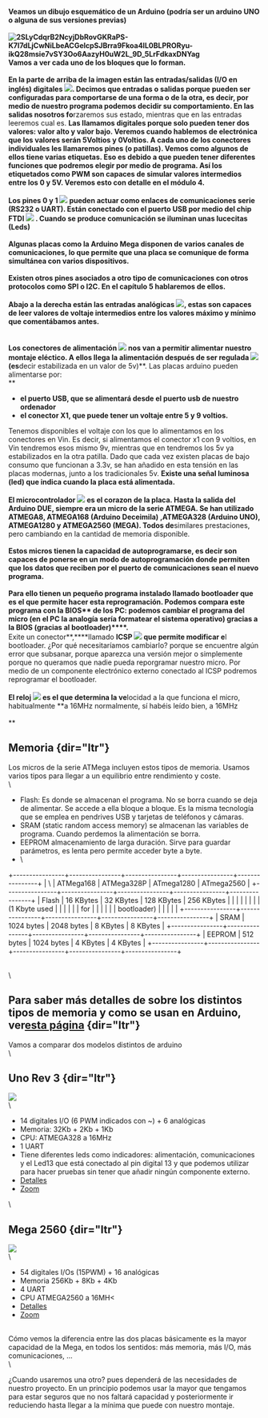 **Veamos un dibujo esquemático de un Arduino (podría ser un arduino UNO
o alguna de sus versiones previas)\
\
![2SLyCdqrB2NcyjDbRovGKRaPS-K7I7dLjCwNiLbeACGelcpSJBrra9Fkoa4lL0BLPRORyu-ikQ28msie7vSY3Oo6AazyH0uW2L\_9D\_5LrFdkaxDNYag](https://lh5.googleusercontent.com/2SLyCdqrB2NcyjDbRovGKRaPS-K7I7dLjCwNiLbeACGelcpSJBrra9Fkoa4lL0BLPRORyu-ikQ28msie7vSY3Oo6AazyH0uW2L_9D_5LrFdkaxDNYag "2SLyCdqrB2NcyjDbRovGKRaPS-K7I7dLjCwNiLbeACGelcpSJBrra9Fkoa4lL0BLPRORyu-ikQ28msie7vSY3Oo6AazyH0uW2L_9D_5LrFdkaxDNYag")\
Vamos a ver cada uno de los bloques que lo forman.\
\
En la parte de arriba de la imagen están las entradas/salidas (I/O en
inglés) digitales
![](https://lh5.googleusercontent.com/oVYas3dQZVn7nv_hX2Tb14KJBdWIg-Ynz0guYKNODP7DzHwdjdEWAqs1-SBJ27DZJ3s8JF3RodyCR3b4JwHu1ObpRiXq7iqaM7unLBetjRbvAdCuWXw).
Decimos que entradas o salidas porque pueden ser configuradas para
comportarse de una forma o de la otra, es decir, por medio de nuestro
programa podemos decidir su comportamiento. En las salidas nosotros
fo**rzaremos sus estado, mientras que en las entradas leeremos cual es.
**Las llamamos digitales porque solo pueden tener dos valores: valor
alto y valor bajo. Veremos cuando hablemos de electrónica que los
valores serán 5Voltios y 0Voltios. A cada uno de los conectores
individuales les llamaremos pines (o patillas). Vemos como algunos de
ellos tiene varias etiquetas. Eso es debido a que pueden tener
diferentes funciones que podremos elegir por medio de programa. Así los
etiquetados como PWM son capaces de simular valores intermedios entre
los 0 y 5V. Veremos esto con detalle en el módulo 4.\
\
Los pines 0 y 1
![](https://lh6.googleusercontent.com/6VmgGPlBy2JqiVmxaSO1_2d0hQFIJEbGqawnceqvtzZFoDop7iOPol-YBOyJ-LNF9hbCy_5LAvicnoBw1sasrBGhljU9Re1HFQ0PzeG_07ifNP5j3Wk)
pueden actuar como enlaces de comunicaciones serie (RS232 o UART). Están
conectado con el puerto USB por medio del chip FTDI
![](https://lh6.googleusercontent.com/uwqRxSYZQtD2V9q0K11zQa5d2wjC_3Z1ZAa23jFusqHaKQSnpq3SzvPW3zRpPSI0pa0vfM2gHFRG26aeOIDU-b6PyHMh1IFyY8LAOlcr3qI5_40DwcA)
. Cuando se produce comunicación se iluminan unas lucecitas (Leds)\
\
Algunas placas como la Arduino Mega disponen de varios canales de
comunicaciones, lo que permite que una placa se comunique de forma
simultánea con varios dispositivos.\
\
Existen otros pines asociados a otro tipo de comunicaciones con otros
protocolos como SPI o I2C. En el capítulo 5 hablaremos de ellos.\
\
Abajo a la derecha están las entradas analógicas
![](https://lh5.googleusercontent.com/FLf_6WfJDw46BKUZri8n2XVgAeJodEITwgkniElavGwiSoCjCxlaEKam2KsIkPdpfqkCmPuaQnrIaCAq0EJtpPKd4tyF8p2jWAXPQZ-dFeye8QGTVMQ),
estas son capaces de leer valores de voltaje intermedios entre los
valores máximo y mínimo que comentábamos antes.\
\
\
Los conectores de alimentación
![](https://lh3.googleusercontent.com/9xw4oFJdO4cIjeUztiK9Ek6bkSG8BjbjqbvlZHhH-rJM45BhNEj0hSwsyL1iB1S3Lc8v4RfcGgnLd0DL1CnnRpNYpLpS4rsWZhPXYrgAzrTWhZZ5yXs)
nos van a permitir alimentar nuestro montaje eléctico. A ellos llega la
alimentación después de ser regulada
![](https://lh6.googleusercontent.com/aNmauFWcxO1baznHFxCtgImcVl_Ny2Gelw-GCo1cpY4C_JAPFdnTd5MQrv3R9NccZSheSPpT6Oa6lfGFJIGCR0vEqZksj3bsoDltUhG6uPJ6rlRHnJY)
(es**decir estabilizada en un valor de 5v)**. Las placas arduino pueden
alimentarse por:\
**

-   **el puerto USB, que se alimentará desde el puerto usb de nuestro
    ordenador**
-   **el conector X1, que puede tener un voltaje entre 5 y 9 voltios.**

Tenemos disponibles el voltaje con los que lo alimentamos en los
conectores en Vin. Es decir, si alimentamos el conector x1 con 9
voltios, en Vin tendremos esos mismo 9v, mientras que en tendremos los
5v ya estabilizados en la otra patilla. Dado que cada vez existen placas
de bajo consumo que funcionan a 3.3v, se han añadido en esta tensión en
las placas modernas, junto a los tradicionales 5v. **Existe una señal
luminosa (led) que indica cuando la placa está alimentada.\
\
El microcontrolador
![](https://lh4.googleusercontent.com/-w2pLMk-mqG23In-djB2LZxthmbDT5yYBOBBvwf7hOMyvfRccViD6Xfep175tYYIbWLJs5w3hNcFIyu258TTuXjsNwrggPejxVyTnpOeXVyhhAPIL3I)
es el corazon de la placa. Hasta la salida del Arduino DUE, siempre era
un micro de la serie ATMEGA. Se han utilizado ATMEGA8, ATMEGA168
(Arduino Deceimila) ,ATMEGA328 (Arduino UNO), ATMEGA1280 y ATMEGA2560
(MEGA). Todos de**similares prestaciones, pero cambiando en la cantidad
de memoria disponible.**\
\
**Estos micros tienen la capacidad de autoprogramarse, es decir son
capaces de ponerse en un modo de autoprogramación donde permiten que los
datos que reciben por el puerto de comunicaciones sean el nuevo
programa.\
\
Para ello tienen un pequeño programa instalado llamado bootloader que es
el que permite hacer esta reprogramación. Podemos compara este programa
con la BIOS**** de los PC: podemos cambiar el programa del micro (en el
PC la analogía sería formatear el sistema operativo) gracias a la BIOS
(gracias al bootloader)****.**\
Exite un conector**,****llamado **ICSP
![](https://lh4.googleusercontent.com/xTerN-e_HLc0bpW_laen34vW1HaU_ig2Ts5A_4XNxgIneeeCXCYF-iqhpVtMfihct_W5vMhjBNNFfJKkJnBZHCIo6WO65IqsF1_igDgmp3sseNnEg2E)
que permite modificar e**l bootloader. ¿Por qué necesitaríamos
cambiarlo? porque se encuentre algún error que subsanar, porque aparezca
una versión mejor o simplemente porque no queramos que nadie pueda
reporgramar nuestro micro. Por medio de un componente electrónico
externo conectado al ICSP podremos reprogramar el bootloader.**\
\
El reloj
![](https://lh4.googleusercontent.com/V3c4kKjg9XRNoqrW7zr-kNFKtQpis-E2hI0SJofguLR0UuDKmONewaNNxxfpkRD7hYQMBDqyA_Ww6ciJM4geyTl2_ELwzQjnxmt1zPHiH5D2zVx2GYI)
es el que determina la ve**locidad a la que funciona el micro,
habitualmente **a 16MHz normalmente, sí habéis leído bien, a 16MHz\
 \
**

Memoria {dir="ltr"}
-------

Los micros de la serie ATMega incluyen estos tipos de memoria. Usamos
varios tipos para llegar a un equilibrio entre rendimiento y coste.\
\

-   Flash: Es donde se almacenan el programa. No se borra cuando se deja
    de alimentar. Se accede a ella bloque a bloque. Es la misma
    tecnología que se emplea en pendrives USB y tarjetas de teléfonos y
    cámaras.
-   SRAM (static random access memory) se almacenan las variables de
    programa. Cuando perdemos la alimentación se borra.
-   EEPROM almacenamiento de larga duración. Sirve para guardar
    parámetros, es lenta pero permite acceder byte a byte.
-   \

+----------------+----------------+----------------+----------------+----------------+
| \              | ATMega168      | ATMega328P     | ATmega1280     | ATmega2560     |
+----------------+----------------+----------------+----------------+----------------+
| Flash          | 16 KBytes      | 32 KBytes      | 128 KBytes     | 256 KBytes     |
|                |                |                |                |                |
| (1 Kbyte used  |                |                |                |                |
| for            |                |                |                |                |
| bootloader)    |                |                |                |                |
+----------------+----------------+----------------+----------------+----------------+
| SRAM           | 1024 bytes     | 2048 bytes     | 8 KBytes       | 8 KBytes       |
+----------------+----------------+----------------+----------------+----------------+
| EEPROM         | 512 bytes      | 1024 bytes     | 4 KBytes       | 4 KBytes       |
+----------------+----------------+----------------+----------------+----------------+

\
\

Para saber más detalles de sobre los distintos tipos de memoria y como se usan en Arduino, ver[esta página](http://arduino.cc/playground/Learning/Memory) {dir="ltr"}
---------------------------------------------------------------------------------------------------------------------------------------------------------

Vamos a comparar dos modelos distintos de arduino\
\

Uno Rev 3 {dir="ltr"}
---------

![](https://lh4.googleusercontent.com/Zakjy_aNhtNoZ9AOYdJLLn_LWbW7GU8-lk6IlZ90di5k6yTbtQi9-uxiEZzIArUmFXY0oo1cCLseXvQCz7IRmk5HrLgYuqNoRTshA72mnfSPDTlZF88)\
\

-   14 digitales I/O (6 PWM indicados con \~) + 6 analógicas
-   Memoria: 32Kb + 2Kb + 1Kb
-   CPU: ATMEGA328 a 16MHz
-   1 UART
-   Tiene diferentes leds como indicadores: alimentación, comunicaciones
    y el Led13 que está conectado al pin digital 13 y que podemos
    utilizar para hacer pruebas sin tener que añadir ningún componente
    externo.
-   [Detalles](http://arduino.cc/en/Main/ArduinoBoardUno/)
-   [Zoom](http://arduino.cc/en/uploads/Main/ArduinoUno_R3_Front.jpg)

[](http://arduino.cc/en/uploads/Main/ArduinoUno_R3_Front.jpg)\

Mega 2560 {dir="ltr"}
---------

![](https://lh5.googleusercontent.com/r3zc2VSCBrLgCBHKKWCAssc8YMGXPo0NGZWvXfoxMVOx7SrSce-0o-TOsFEu8SL7cuC9bjZVP_wOnosPoBTYH8GpXForF7aEjjwD9s8b9leIZPHqSMw)\
\

-   54 digitales I/Os (15PWM) + 16 analógicas
-   Memoria 256Kb + 8Kb + 4Kb
-   4 UART
-   CPU ATMEGA2560 a 16MH\<
-   [Detalles](http://arduino.cc/en/Main/ArduinoBoardMega2560)
-   [Zoom](http://arduino.cc/en/uploads/Main/ArduinoMega2560_R3_Front.jpg)

\
Cómo vemos la diferencia entre las dos placas básicamente es la mayor
capacidad de la Mega, en todos los sentidos: más memoria, más I/O, más
comunicaciones, ...\
\

¿Cuando usaremos una otro? pues dependerá de las necesidades de nuestro
proyecto. En un principio podemos usar la mayor que tengamos para estar
seguros que no nos faltará capacidad y posteriormente ir reduciendo
hasta llegar a la mínima que puede con nuestro montaje.



